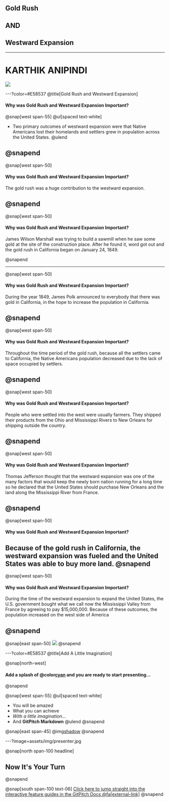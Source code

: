 ## Gold Rush
## AND
## Westward Expansion

---

# KARTHIK ANIPINDI
![](assets/img/presentation.png)

---?color=#E58537
@title[Gold Rush and Westward Expansion]

#### Why was Gold Rush and Westward Expansion Important?
@snap[west span-55]
@ul[spaced text-white]
- Two primary outcomes of westward expansion were that Native Americans lost their homelands and settlers grew in population across the United States.
@ulend

@snapend
---
@snap[west span-50]
#### Why was Gold Rush and Westward Expansion Important?
The gold rush was a huge contribution to the westward expansion.

@snapend
---
@snap[west span-50]
#### Why was Gold Rush and Westward Expansion Important?
James Wilson Marshall was trying to build a sawmill when he saw some gold at the site of the construction place. After he found it, word got out and the gold rush in California began on January 24, 1849. 

@snapend

---
@snap[west span-50]
#### Why was Gold Rush and Westward Expansion Important?
During the year 1849, James Polk announced to everybody that there was gold in California, in the hope to increase the population in California. 

@snapend
---
@snap[west span-50]
#### Why was Gold Rush and Westward Expansion Important?
Throughout the time period of the gold rush, because all the settlers came to California, the Native Americans population decreased due to the lack of space occupied by settlers. 

@snapend
---

@snap[west span-50]
#### Why was Gold Rush and Westward Expansion Important?
People who were settled into the west were usually farmers. They shipped their products from the Ohio and Mississippi Rivers to New Orleans for shipping outside the country. 

@snapend
---

@snap[west span-50]
#### Why was Gold Rush and Westward Expansion Important?
Thomas Jefferson thought that the westward expansion was one of the many factors that would keep the newly born nation running for a long time so he declared that the United States should purchase New Orleans and the land along the Mississippi River from France. 

@snapend
---
@snap[west span-50]
#### Why was Gold Rush and Westward Expansion Important?
Because of the gold rush in California, the westward expansion was fueled and the United States was able to buy more land. 
@snapend
---
@snap[west span-50]
#### Why was Gold Rush and Westward Expansion Important?
During the time of the westward expansion to expand the United States, the U.S. government bought what we call now the Mississippi Valley from France by agreeing to pay $15,000,000. Because of these outcomes, the population increased on the west side of America

@snapend
---
@snap[east span-50]
![](assets/img/presentation.png)
@snapend

---?color=#E58537
@title[Add A Little Imagination]

@snap[north-west]
#### Add a splash of @color[cyan](**color**) and you are ready to start presenting...
@snapend

@snap[west span-55]
@ul[spaced text-white]
- You will be amazed
- What you can achieve
- *With a little imagination...*
- And **GitPitch Markdown**
@ulend
@snapend

@snap[east span-45]
@img[shadow](assets/img/conference.png)
@snapend

---?image=assets/img/presenter.jpg

@snap[north span-100 headline]
## Now It's Your Turn
@snapend

@snap[south span-100 text-06]
[Click here to jump straight into the interactive feature guides in the GitPitch Docs @fa[external-link]](https://gitpitch.com/docs/getting-started/tutorial/)
@snapend
